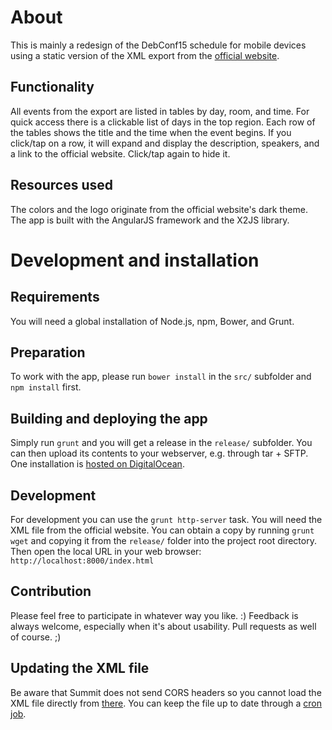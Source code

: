 # About
This is mainly a redesign of the DebConf15 schedule for mobile devices using a
static version of the XML export from the
[official website](https://debconf15.debconf.org).

## Functionality
All events from the export are listed in tables by day, room, and time.
For quick access there is a clickable list of days in the top region.
Each row of the tables shows the title and the time when the event begins.
If you click/tap on a row, it will expand and display the description, speakers,
and a link to the official website. Click/tap again to hide it.

## Resources used
The colors and the logo originate from the official website's dark theme.
The app is built with the AngularJS framework and the X2JS library.

# Development and installation

## Requirements
You will need a global installation of Node.js, npm, Bower, and Grunt.

## Preparation
To work with the app, please run `bower install` in the `src/` subfolder and
`npm install` first.

## Building and deploying the app
Simply run `grunt` and you will get a release in the `release/` subfolder.
You can then upload its contents to your webserver, e.g. through tar + SFTP.
One installation is [hosted on DigitalOcean](http://bit.do/debconf15schedule).

## Development
For development you can use the `grunt http-server` task. You will need the XML
file from the official website. You can obtain a copy by running `grunt wget`
and copying it from the `release/` folder into the project root directory.
Then open the local URL in your web browser: `http://localhost:8000/index.html`

## Contribution
Please feel free to participate in whatever way you like. :) Feedback is always
welcome, especially when it's about usability. Pull requests as well of course.
;)

## Updating the XML file
Be aware that Summit does not send CORS headers so you cannot load the XML file
directly from [there](https://summit.debconf.org/debconf15.xml).
You can keep the file up to date through a
[cron job](https://www.freebsd.org/doc/handbook/configtuning-cron.html).
